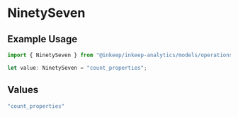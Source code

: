 # NinetySeven

## Example Usage

```typescript
import { NinetySeven } from "@inkeep/inkeep-analytics/models/operations";

let value: NinetySeven = "count_properties";
```

## Values

```typescript
"count_properties"
```